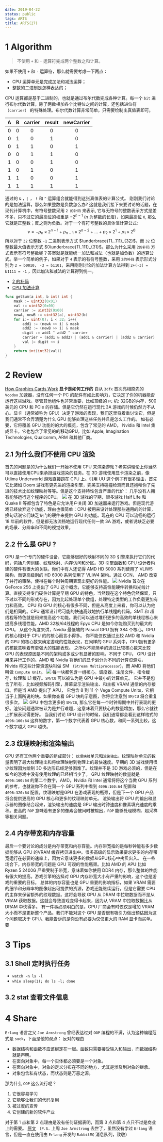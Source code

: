 ```yaml
---
date: 2019-04-22
status: public
tags: ARTS
title: ARTS(27)
---
```


# 1 Algorithm
> 不使用 `+` 和 `-` 运算符完成两个整数之和计算。

如果不使用 `+` 和 `-` 运算符，那么就需要考虑一下两点：
- CPU 运算单元是完成加法和减法运算；
- 整数的二进制是怎样表达的；

CPU 运算都是基于二进制的，也就是通过布尔代数完成各种计算。每一个 `bit` 进行布尔代数计算，除了两数相加各个比特位之间的计算，还包括进位符（`carrier`） 的特殊处理。布尔代数计算非常简单，只需要绘制出真值表即可。

A | B | carrier | result | newCarrier
:---:|:---: | :---: | :---: | :---:
0 | 0 | 0 | 0 | 0
0 | 1 | 0 | 1 | 0
0 | 1 | 1 | 0 | 1
0 | 0 | 1 | 1 | 0
1 | 0 | 0 | 1 | 0
1 | 0 | 1 | 0 | 1
1 | 1 | 0 | 0 | 1
1 | 1 | 1 | 1 | 1

通过的 `&` ，`|` ， `!` 和 `^`  运算组合就能得到这张真值表的计算公式。
刚刚我们讨论的是加法运算，那么如果整数是负数怎么办? 这就是我们接下来要讨论的话题，在现代计算机中，有符号整数采用 `2 的补码` 来表示, 它与无符号的整数表示方式是差不多，只不过它的最高位的权重是 $-2^{n-1}$ ($n$ 为整数的长度)，如果最高位 `0`, 那么它就是正整数；反之则为负数。对于一个有符号整数的具体值计算公式:
$$v = -p_n\times 2^{n-1} + p_{n-1} \times 2 ^{n-2}  + \ldots + p_2\times 2^1 + p_1 \times 2^0$$
所以对于 `32` 位整数 `-1` 二进制表示方式 $\underbrace{11...111}_{32}$，而 `32` 位整数最大值表示方式  $0\underbrace{11..111}_{31}$。那么为什么采用 `2的补码` 方式表示有符号整数呢？答案就是就能统一加法和减法（也就是加负数）的运算公式。举一个简单的例子，如果对于 `4` 表示的有符号整数，采用 `2的补码` 表示形式分别为 `2 = b0010`， `-3 = b1101`，采用刚刚讨论的加法计算方法得到  `2+(-3) = b1111 = -1` ，因此加法和减法的计算得到统一。
- [2 的补码](http://www.ruanyifeng.com/blog/2009/08/twos_complement.html)
- [CPU 加法计算](https://www.zhihu.com/question/24648757)

```go
func getSum(a int, b int) int {
	mask := uint32(0x01)
	val := uint32(0x00)
	carrier := uint32(0x00)
	newA, newB := uint32(a), uint32(b)
	for i:= uint(0); i < 32; i++{
		add1 := (newA >> i) & mask
		add2 := (newB >> i) & mask
		digit := add1 ^ add2 ^ carrier
		carrier = (add1 & add2) | (add1 & carrier) | (add2 & carrier)
		val |= digit << i
	}
    return int(int32(val))
}
```
# 2 Review
[How Graphics Cards Work](https://www.extremetech.com/gaming/269335-how-graphics-cards-work)
**显卡是如何工作的**
自从 `3dfx` 首次亮相原先的 `Voodoo` 加速器，没有任何一个 PC 的配件有如此影响力，它决定了你的机器能否运行这些游戏。尽管其他组件也非常重要，比如顶级的 `PC` 机: 32GB的内存，500 美元的 CPU 和 PCIe 的存储。但是它仍然在运行现代 3A 游戏的时候仍然力不从心。显卡（通常被称为 GPU）决定了游戏的表现，我们这里将着重讨论它，但是我们通常不会弄清楚为什么 GPU 能够处理这些任务并且是怎么工作的。
如有必要，它将覆盖 GPU 功能的的大的概览，包含了常见的 AMD， Nvidia 和 Intel 集成显卡。它也包含了常见的的移动GPU，比如 Apple, Imagination Technologies, Qualcomm, ARM 和其他厂商。

## 2.1 为什么我们不使用 CPU 渲染
首先的问题是的为什么我们一开始不使用 CPU 来渲染游戏？老实讲理论上你当然可以直接使用CPU来承担游戏渲染的任务。在 3D 游戏使用显卡渲染之前，像 Utlima Underworld 游戏直接跑在 CPU 上。引用 UU 这个例子有很多理由，首先它比诸如 Doom 游戏有更先进的渲染引擎，完美支持碰撞检测而且还抱哈你了先进的技术比如纹理映射等等。但是这个支持特性包含严重的代价： 几乎没有人拥有能够运行这个程序的CPU。
![](./_image/2019-04-24-19-51-51.jpg)
在 3D 游戏的早期，很多游戏 Half Life 和 Quake II 等都包含了特色是它允许用户关闭 3D 加速器来运行游戏。但是现代游戏已经放弃这个功能，理由也很简单：CPU 被用来设计处理那些通用的的计算，换句话说它们缺乏专门的硬件来提供 GPU 的功能。现在的  CPU 可以流畅的运行 18 年前的软件，但是都无法流畅地运行现代任何一款 3A 游戏，或者说缺乏必要的场景、分辨率和不同的视觉效果。

## 2.2 什么是 GPU ?
GPU 是一个专门的硬件设备，它能够很好的映射不同的 3D 引擎来执行它们的代码，包括几何创建、纹理映射、内存访问和分区。3D 引擎函数和 GPU 设计者构建的硬件有很大的关联。你们中有人还记得 AMD HD 5000 系列使用了 VLIW5 架构，而更高级别的 HD 6000 系列使用了 VLIW4 架构。通过 GCN， AMD 改变了并行的策略，使得在每个时钟周期表现出更好的性能。
![](./_image/2019-04-24-20-04-52.jpg)
Nvidia 首次在 GeForce 256 上提出了 GPU 这个概念，它能够支持高性能硬件转换和光线计算。直接支持专门硬件计算是早期 GPU 的特色，当然现在这个特色仍然保留，只不过以不同的形式存在，因为比起处理单个数组，处理特定类型的工作负载更加有力和高效。
CPU 和 GPU 的核心有很多不同，但是从高度上来看，你可以认为他们是相同的。CPU 通常设计尽可能的快速高效地执行单线程的代码。SMT 和 超线程等特色就是用来提高这个功能，我们可以通过堆积更多的高效的单线程核心来提高多线程性能。AMD 32核/64线程的 Epyc CPU 是如今你能购买到的最大的 CPU。 从这个角度来讲，Nvidia 最低端的 Pascal GPU 拥有 384 个核心。GPU 的核心相对于 CPU 的的核心而言小得多。
你不能仅仅通过比较 AMD 和 Nvidia 的 GPU 的核心数来确定游戏的性能表现，在同样的 GPU 系列中，GPU拥有更多的核数意味着有更强大的性能表现。
之所以不能简单的通过比较核心数来比较 GPU 的表现原因是不同的架构或多或少有显著的影响。不同于 CPU， GPU 设计用来并行工作的。AMD 和 Nvidia 将他们的显卡划分为不同的计算资源块，Nivida 将这些计算资源块叫做 SM （`Stream Multiprocessor`)，而 AMD 将他们叫做 `Compute Unit`。
![](./_image/2019-04-25-22-09-45.jpg)
每一块都包含一组核心，调度器，注册文件，指令缓存，纹理和 L1 缓存。`SM/CU` 可以被认为是 GPU 中最小的计算单元。 它并不是包含了所有，比如视频解码引擎，屏幕显示渲染输出、和主板 VRAM 通信的内存接口。但是当 AMD 提出了 APU， 它包含 8 到 11 个 Vega Compute Units，它相当于上面所说的块。如果你查看 GPU 块的示意图，你将会注意到 `SM/CU` 将会重复很多次。
![](./_image/2019-04-25-22-17-22.jpg)
GPU 中包含更多的 `SM/CU`, 那么它在每一个时钟周期中并行表现的更好。渲染问题通常被认为是并行难题，这意味着只要核心的数量增加，那么它就往上扩展表现得更好。
当我们讨论 GPU 设计的时候，我们通常都会看到这样格式的 `4096:160:64` 这样的数字，第一个数字代表着 GPU 核心数，和同一系列比较，这个数字越大 GPU 越快。
## 2.3 纹理映射和渲染输出
GPU 还有其他两个重要的组成部分： `纹理映射`单元和`渲染输出`。纹理映射单元的数量表明了最大纹理输出和将纹理映射到物理上的最快速度。早期的 3D 游戏使用很少纹理因为绘制 3D 多边形已经足够困难了。纹理并不是 3D 游戏必须的，但是在如今的游戏中没有使用纹理的已经相当少了。
GPU 纹理映射的数量就是 `4096:160:64` 的第二个数字，AMD，Nvidia 和 Intel  通常将将这个当做 GPU 系列的参考，也就说你不会在同一个 GPU 系列中看到 `4096:160:64` 配置和 `4096:320:64` 配置。纹理映射是GPU 在游戏表现的瓶颈，但是下一个 GPU 产品将会提供更高的 GPU 核心和更多的纹理映射单元。
渲染输出将 GPU 的输出和显示器的图像结合起来，渲染输出的速度是 GPU 输出时钟速度和像素填充速度的乘积。更高的 `ROP` 意味着有更多的像素会被同时被输出，`ROP` 能够处理模糊、超采样等相关问题。
## 2.4 内存带宽和内存容量
最后一个要讨论的成分是内存带宽和内存容量。内存带宽指的是每秒钟能有多少数据能够从 GPU 的VRAM 缓存拷贝进出中。很多高级的显示效果要求更多的内存带宽运行在必要的速率上，因为它意味更多的数据从GPU核心中拷贝出入。
在一些场合下，内存带宽的问题是 GPU 可观的性能瓶颈。比如 AMD 的 APU 比如 Ryzen 5 2400G 严重受制于带宽，意味着如你使用 DDR4 内存，那么整体的性能有很大的提高。游戏引擎的选择对 GPU 内存带宽大小有严重的影响，这个也是游戏的重要的目标。
总体的内存容量也是 GPU 重要的影响指标，如果 VRAM 需要的细节和分辨率的图像超出可提供的资源，游戏还能继续运行，但是它需要 CPU 的主存来保留额外的纹理数据。这将会导致 GPU 从 DRAM 中拉取数据而不是从 VRAM 获取数据。这就会导致游戏变得卡起来，因为从 VRAM 中拉取数据比从 DRAM 中快得多。
有一件事必须明白的是，GPU 厂商会有时仅仅是增加 VRAM 大小而不是更新整个产品。我们不能对这个 GPU  是否很有吸引力做出预估因为这个问题取决于 GPU。我能告诉的是你没有必要为仅仅更大的 RAM 显卡而买单。要
# 3 Tips
## 3.1 Shell 定时执行任务
- `watch -n ls -l`
- `whie sleep(1); do ls -l; done`

## 3.2 stat 查看文件信息
# 4 Share
`Erlang` 语言之父 `Joe Armstrong` 曾经表达过对 `OOP` 编程的不满，认为这种编程范式是 `suck`，下面是他的观点：
反对的理由
- 数据结构和函数不应该绑定在一起。函数只需要接受输入和输出，而数据结构就是声明。
- 在面向对象中，每一个实体都必须要是一个对象。
- 在面向对象中，对象的定义分布在不同的地方，尤其是涉及到对象的继承。
- 对象包含私有状态，而状态则是万恶之源。

那为什么 `OOP` 这么流行呢？
1. 它很容易学习
2. 它能够让我们的代码复用
3. 被过度的宣传
4. 它创建的新的软件产业

对于第 1 点和第 2 点理由是没有任何证据表明，而第 3 点和第 4 点只不过是商业上的需要。
[原文](http://www.cs.otago.ac.nz/staffpriv/ok/Joe-Hates-OO.htm)
（`P.S.` 上周 `Joe Armstrong` 去世了，虽然没有学过 `Erlang` 语言，但是一直在使用由 `Erlang` 开发的 `RabbitMQ` 消息队列，致敬）